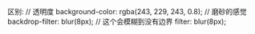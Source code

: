 区别:
// 透明度
background-color: rgba(243, 229, 243, 0.8);
// 磨砂的感觉
backdrop-filter: blur(8px);
// 这个会模糊到没有边界
filter: blur(8px);